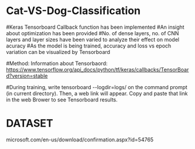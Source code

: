 # Cat-VS-Dog-Classification



#Keras Tensorboard Callback function has been implemented
#An insight about optimization has been provided #No. of dense layers, no. of CNN layers and layer sizes have been varied to analyze their effect on model acuracy
#As the model is being trained, accuracy and loss vs epoch variation can be visualized by Tensorboard


#Method: Information about Tensorbaord: https://www.tensorflow.org/api_docs/python/tf/keras/callbacks/TensorBoard?version=stable

#During training, write tensorboard --logdir=logs/ on the command prompt (in current directory). Then, a web link will appear. Copy and paste that link in the web Brower to see Tensorboard results.

# DATASET
microsoft.com/en-us/download/confirmation.aspx?id=54765
